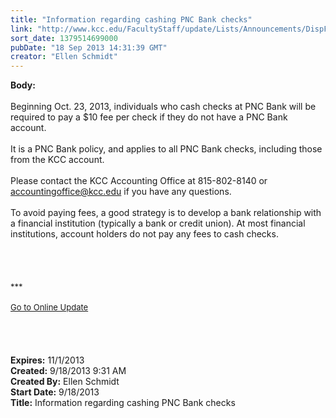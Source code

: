 ```yaml
---
title: "Information regarding cashing PNC Bank checks"
link: "http://www.kcc.edu/FacultyStaff/update/Lists/Announcements/DispForm.aspx?ID=1250"
sort_date: 1379514699000
pubDate: "18 Sep 2013 14:31:39 GMT"
creator: "Ellen Schmidt"
---
```


<div><b>Body:</b> <div class="ExternalClass6BE836506179476F96A07740A6781718">
<div> </div>
<div>Beginning Oct. 23, 2013, individuals who cash checks at PNC Bank will be required to pay a $10 fee per check if they do not have a PNC Bank account. </div>
<div> </div>
<div>It is a PNC Bank policy, and applies to all PNC Bank checks, including those from the KCC account.</div>
<div> </div>
<div>Please contact the KCC Accounting Office at 815-802-8140 or <a href="mailto:accountingoffice@kcc.edu">accountingoffice@kcc.edu</a> if you have any questions.</div>
<div> </div>
<div>To avoid paying fees, a good strategy is to develop a bank relationship with a financial institution (typically a bank or credit union). At most financial institutions, account holders do not pay any fees to cash checks.</div>
<div> </div>
<div> </div>
<div>
<div></div>
<div>
<div></div>
<div> </div>
<div><br />
<div></div>
<div>
<div>
<div></div>
<div><font size="2">***</font></div>
<div><font size="2"></font> </div>
<div><font size="2"></font></div>
<div><font size="2"></font></div>
<div><font size="2"></font></div>
<div><font size="2"></font></div>
<div><font size="2"></font></div>
<div><font size="2"></font></div>
<div><font size="2"></font></div>
<div><font size="2"></font></div>
<div><font size="2"></font></div>
<div><font size="2"></font></div>
<div><font size="2"></font></div>
<div><font size="2"></font></div>
<div><font size="2"><a href="/FacultyStaff/update/Pages/dailyupdate.aspx">Go to Online Update</a></font></div>
<div><font size="2"></font></div></div></div></div>
<div></div>
<div></div></div>
<div> </div>
<div> </div>
<div><br /> </div></div></div></div>
<div><b>Expires:</b> 11/1/2013</div>
<div><b>Created:</b> 9/18/2013 9:31 AM</div>
<div><b>Created By:</b> Ellen Schmidt</div>
<div><b>Start Date:</b> 9/18/2013</div>
<div><b>Title:</b> Information regarding cashing PNC Bank checks</div>
